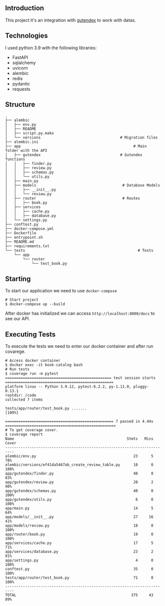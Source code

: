 ## Introduction

This project it's an integration with [gutendex](https://gutendex.com/]) to work with datas.

## Technologies

I used python 3.9 with the following libraries:

 - FastAPI
 - sqlalchemy
 - uvicorn
 - alembic
 - redis
 - pydantic
 - requests

## Structure

```shell
.
├── alembic
│   ├── env.py
│   ├── README
│   ├── script.py.mako
│   └── versions                                    # Migration files
├── alembic.ini
├── app                                                   # Main folder with the API
│   ├── gutendex                                    # Gutendex functions
│   │   ├── finder.py
│   │   ├── review.py
│   │   ├── schemas.py
│   │   └── utils.py
│   ├── main.py
│   ├── models                                       # Database Models
│   │   ├── __init__.py
│   │   └── review.py
│   ├── router                                       # Routes
│   │   ├── book.py
│   ├── services
│   │   ├── cache.py
│   │   ├── database.py
│   └── settings.py
├── conftest.py
├── docker-compose.yml
├── Dockerfile
├── entrypoint.sh
├── README.md
├── requirements.txt
└── tests                                                   # Tests
    └── app
        └── router
            └── test_book.py
```

## Starting

To start our application we need to use `docker-compose`
```shell
# Start project
$ docker-compose up --build
```

After docker has initialized we can access `http://localhost:8000/docs` to see our API.

## Executing Tests

To execute the tests we need to enter our docker container and after run covarege.
```shell
# Access docker container
$ docker exec -it book-catalog bash
# Run tests
$ coverage run -m pytest
================================================ test session starts =================================================
platform linux -- Python 3.9.12, pytest-6.2.2, py-1.11.0, pluggy-0.13.1
rootdir: /code
collected 7 items                                                                                                    

tests/app/router/test_book.py .......                                                                          [100%]

================================================= 7 passed in 4.44s ==================================================
# To get coverage cover.
$ coverage report
Name                                                   Stmts   Miss  Cover
--------------------------------------------------------------------------
alembic/env.py                                            23      5    78%
alembic/versions/ef41da5467ab_create_review_table.py      10      0   100%
app/gutendex/finder.py                                    48      8    83%
app/gutendex/review.py                                    20      2    90%
app/gutendex/schemas.py                                   40      0   100%
app/gutendex/utils.py                                      6      0   100%
app/main.py                                               14      5    64%
app/models/__init__.py                                    27     16    41%
app/models/review.py                                      18      0   100%
app/router/book.py                                        19      0   100%
app/services/cache.py                                     17      5    71%
app/services/database.py                                  23      2    91%
app/settings.py                                            4      0   100%
conftest.py                                               35      0   100%
tests/app/router/test_book.py                             71      0   100%
--------------------------------------------------------------------------
TOTAL                                                    375     43    89%
```
